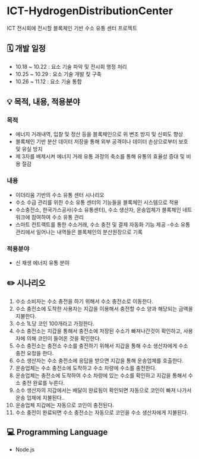 # ICT-HydrogenDistributionCenter
ICT 전시회에 전시할 블록체인 기반 수소 유통 센터 프로젝트

## 🗓 개발 일정

- 10.18 ~ 10.22 : 요소 기술 파악 및 전시회 행정 처리
- 10.25 ~ 10.29 : 요소 기술 개발 킻 구축
- 10.26 ~ 11.12 : 요소 기술 통합

## 💡 목적, 내용, 적용분야

### 목적
- 에너지 거래내역, 입찰 및 정산 등을 블록체인으로 위 변조 방지 및 신뢰도 향상
- 블록체인 기반 분산 데이터 저장을 통해 외부 공격이나 데이터 손상으로부터 보호 및 유실 방지
- 제 3자를 배제시켜 에너지 거래 유통 과정의 축소를 통해 유통의 효율성 증대 및 비용 절감

### 내용

- 이더리움 기반의 수소 유통 센터 시나리오
- 수소 수급 관리를 위한 수소 유통 센터의 기능들을 블록체인 시스템으로 적용
- 수소충전소, 한국가스공사(수소 유통센터), 수소 생산자, 운송업체가 블록체인 네트워크에 참여하여 수소 유통 관리
- 스마트 컨트랙트를 통한 수소거래, 수소 충전 및 결제 자동화 기능 제공
-수소 유통관리에서 일어나는 내역들은 블록체인의 분산원장으로 기록

### 적용분야

- 신 재생 에너지 유통 분야

## ✏️ 시나리오
1. 수소 소비자는 수소 충전을 하기 위해서 수소 충전소로 이동한다.
2. 수소 충전소에 도착한 사용자는 지갑을 이용해서 충전할 수소 양과 해당되는 금액을 지불한다. 
3. 수소 1L당 코인 100개라고 가정한다.
4. 수소 충전소는 지갑을 통해서 충전소에 저장된 수소가 빠져나간것이 확인하고, 사용자에 의해 코인이 들어온 것을 확인한다.
5. 수소 충전소는 충전소 수소를 충전하기 위해서 지갑을 통해 수소 생산자에게 수소 충전 요청을 한다. 
6. 수소 생산자는 수소 충전소에 응답을 받으면 지갑을 통해 운송업체를 호출한다.
7. 운송업체는 수소 충전소에 도착하고 수소 차량에 수소를 충전한다.
8. 운송업체는 충전소에 도착하여 수소 차량에 있는 수소를 확인하고 지갑을 통해서 수소 충전 완료를 누른다.
9. 소수 생산자의 지갑에서는 배달이 완료됨이 확인되면 자동으로 코인이 빠져 나가서 운송 업체에 지불된다..
10. 운송업체 지갑에는 자동으로 코인이 충전된다.
11. 수소 충전이 완료되면 수소 충전소는 자동으로 코인을 수소 생산자에게 지불된다.

## 💻 Programming Language
  - Node.js

